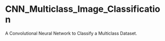 # CNN_Multiclass_Image_Classification
A Convolutional Neural Network to Classify a Multiclass Dataset.

